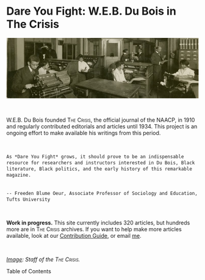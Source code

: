 # Dare You Fight: W.E.B. Du Bois in The Crisis

![](/Images/crisis_office.png)  

&nbsp;    

W.E.B. Du Bois founded <span style="font-variant:small-caps;">The Crisis</span>, the official journal of the NAACP, in 1910 and regularly contributed editorials and articles until 1934. This project is an ongoing effort to make available his writings from this period.

&nbsp;    

```{epigraph}
As *Dare You Fight* grows, it should prove to be an indispensable resource for researchers and instructors interested in Du Bois, Black literature, Black politics, and the early history of this remarkable magazine.


-- Freeden Blume Oeur, Associate Professor of Sociology and Education, Tufts University
```

&nbsp;    

**Work in progress.** This site currently includes 320 articles, but hundreds more are in <span style="font-variant:small-caps;">The Crisis</span> archives. If you want to help make more articles available, look at our [Contribution Guide](https://github.com/nealcaren/fightordie/blob/main/contributing.md), or email [me](mailto:nealcaren@unc.edu).

&nbsp;    

*[Image](https://digitalcollections.nypl.org/items/8e0981a2-4aea-a10a-e040-e00a18063089): Staff of the <span style="font-variant:small-caps;">The Crisis</span>.*

Table of Contents

```{tableofcontents}
```
